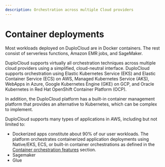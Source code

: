 ```yaml
---
description: Orchestration across multiple Cloud providers
---
```


# Container deployments

Most workloads deployed on DuploCloud are in Docker containers. The rest consist of serverless functions, Amazon EMR jobs, and SageMaker.&#x20;

DuploCloud supports virtually all orchestration techniques across multiple cloud providers using a simplified, cloud-neutral interface. DuploCloud supports orchestration using Elastic Kubernetes Service (EKS) and Elastic Container Service (ECS) on AWS, Managed Kubernetes Service (AKS), WebApps in Azure, Google Kubernetes Engine (GKE) on GCP, and Oracle Kubernetes in Red Hat OpenShift Container Platform (OCP).&#x20;

In addition, the DuploCloud platform has a built-in container management platform that provides an alternative to Kubernetes, which can be complex to implement.  &#x20;

DuploCloud supports many types of applications in AWS, including but not limited to:

* Dockerized apps constitute about 90% of our user workloads. The platform orchestrates containerized application deployments using Native/EKS, ECS, or built-in container orchestrations as defined in the [Container orchestration features](../../gcp/container-deployments/container-orchestrators.md) section.
* Sagemaker
* Glue&#x20;
